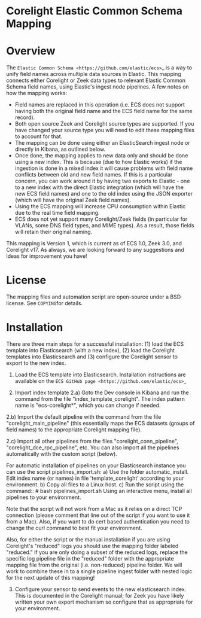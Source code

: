 Corelight Elastic Common Schema Mapping
=======================================


Overview
========
The `Elastic Common Schema <https://github.com/elastic/ecs>`_ is a way to unify field names across multiple data sources in Elastic. This mapping connects either Corelight or Zeek data types to relevant Elastic Common Schema field names, using Elastic's ingest node pipelines. A few notes on how the mapping works:
- Field names are replaced in this operation (i.e. ECS does not support having both the original field name and the ECS field name for the same record).
- Both open source Zeek and Corelight source types are supported.  If you have changed your source type you will need to edit these mapping files to account for that.
- The mapping can be done using either an ElasticSearch ingest node or directly in Kibana, as outlined below.
- Once done, the mapping applies to new data only and should be done using a new index.  This is because (due to how Elastic works) if the ingestion is done in a mixed index it will cause problems with field name conflicts between old and new field names. If this is a particular concern, you can work around it by having two exports to Elastic - one to a new index with the direct Elastic integration (which will have the new ECS field names) and one to the old index using the JSON exporter (which will have the original Zeek field names).
- Using the ECS mapping will increase CPU consumption within Elastic due to the real time field mapping.
- ECS does not yet support many Corelight/Zeek fields (in particular for VLANs, some DNS field types, and MIME types).  As a result, those fields will retain their original naming.

This mapping is Version 1, which is current as of ECS 1.0, Zeek 3.0, and Corelight v17. As always, we are looking forward to any suggestions and ideas for improvement you have!


License
=======
The mapping files and automation script are open-source under a BSD license. See ``COPYING``for details.


Installation
============
There are three main steps for a successful installation: (1) load the ECS template into Elasticsearch (with a new index), (2) load the Corelight templates into Elasticsearch and (3) configure the Corelight sensor to export to the new index.

1) Load the ECS template into Elasticsearch.  Installation instructions are available on the `ECS GitHub page <https://github.com/elastic/ecs>`_

2) Import index template
2.a) Goto the Dev console in Kibana and run the command from the file "index_template_corelight". The index pattern name is "ecs-corelight*", which you can change if needed.


2.b) Import the default pipeline with the command from the file "corelight_main_pipeline" (this essentially maps the ECS datasets (groups of field names) to the appropriate Corelight mapping file).

2.c) Import all other pipelines from the files "corelight_conn_pipeline", "corelight_dce_rpc_pipeline", etc. You can also import all the pipelines automatically with the custom script (below).

For automatic installation of pipelines on your Elasticsearch instance you can use the script pipelines_import.sh:
a) Use the folder automatic_install. Edit index name (or names) in file 'template_corelight' according to your environment.
b) Copy all files to a Linux host. 
c) Run the script using the command::
	# bash pipelines_import.sh
Using an interactive menu, install all pipelines to your environment.

Note that the script will not work from a Mac as it relies on a direct TCP connection (please comment that line out of the script if you want to use it from a Mac).  Also, if you want to do cert based authentication you need to change the curl command to best fit your environment.

Also, for either the script or the manual installation if you are using Corelight's "reduced" logs you should use the mapping folder labeled "reduced." If you are only doing a subset of the reduced logs, replace the specific log pipeline file in the "reduced" folder with the appropriate mapping file from the original (i.e. non-reduced) pipeline folder. We will work to combine these in to a single pipeline ingest folder with nested logic for the next update of this mapping!

3) Configure your sensor to send events to the new elasticsearch index. This is documented in the Corelight manual; for Zeek you have likely written your own export mechanism so configure that as appropriate for your environment.
